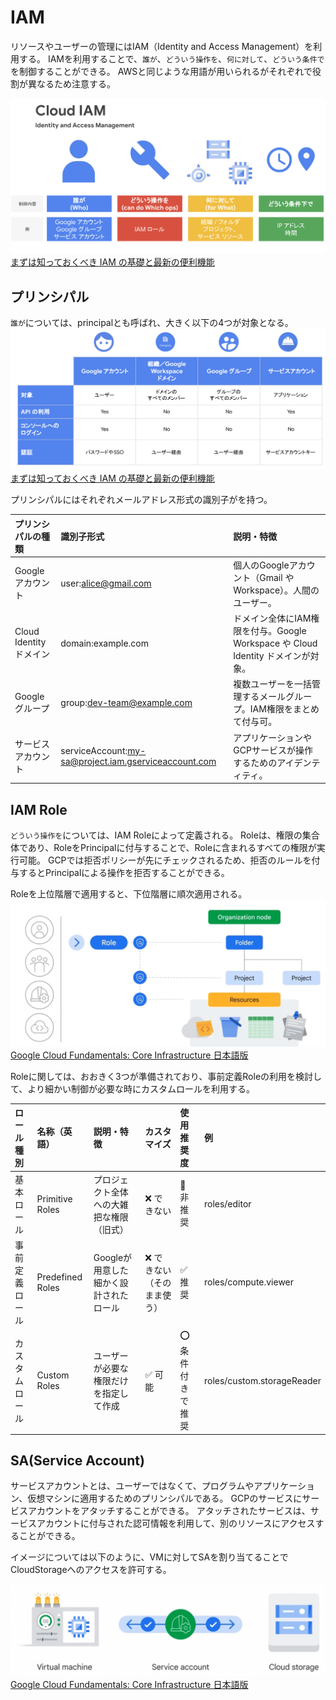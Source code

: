 # IAM
リソースやユーザーの管理にはIAM（Identity and Access Management）を利用する。
IAMを利用することで、`誰が`、`どういう操作を`、`何に対して`、`どういう条件で`を制御することができる。
AWSと同じような用語が用いられるがそれぞれで役割が異なるため注意する。

![](../img/GCP/IAM/IAM.png) 
[まずは知っておくべき IAM の基礎と最新の便利機能](https://services.google.com/fh/files/events/0224-infra-onair-seesion-1.pdf)


## プリンシパル
`誰が`については、principalとも呼ばれ、大きく以下の4つが対象となる。
![](../img/GCP/IAM/IAM_identity.png)
[まずは知っておくべき IAM の基礎と最新の便利機能](https://services.google.com/fh/files/events/0224-infra-onair-seesion-1.pdf)

プリンシパルにはそれぞれメールアドレス形式の識別子がを持つ。

|プリンシパルの種類|識別子形式|説明・特徴|
|:----|:----|:----|
|Google アカウント|user:alice@gmail.com|個人のGoogleアカウント（Gmail や Workspace）。人間のユーザー。|
|Cloud Identity ドメイン|domain:example.com|ドメイン全体にIAM権限を付与。Google Workspace や Cloud Identity ドメインが対象。|
|Google グループ|group:dev-team@example.com|複数ユーザーを一括管理するメールグループ。IAM権限をまとめて付与可。|
|サービス アカウント|serviceAccount:my-sa@project.iam.gserviceaccount.com|アプリケーションやGCPサービスが操作するためのアイデンティティ。|


## IAM Role
`どういう操作を`については、IAM Roleによって定義される。
Roleは、権限の集合体であり、RoleをPrincipalに付与することで、Roleに含まれるすべての権限が実行可能。
GCPでは拒否ポリシーが先にチェックされるため、拒否のルールを付与するとPrincipalによる操作を拒否することができる。

Roleを上位階層で適用すると、下位階層に順次適用される。
![](../img/GCP/IAM/IAM_kaisou.png)
[Google Cloud Fundamentals: Core Infrastructure 日本語版](https://www.coursera.org/learn/gcp-fundamentals-jp/lecture/KUBlM/identity-and-access-management-iam)

Roleに関しては、おおきく3つが準備されており、事前定義Roleの利用を検討して、より細かい制御が必要な時にカスタムロールを利用する。

|ロール種別|名称（英語）|説明・特徴|カスタマイズ|使用推奨度|例|
|:----|:----|:----|:----|:----|:----|
|基本ロール|Primitive Roles|プロジェクト全体への大雑把な権限（旧式）|❌ できない|🔻 非推奨|roles/editor|
|事前定義ロール|Predefined Roles|Googleが用意した細かく設計されたロール|❌ できない（そのまま使う）|✅ 推奨|roles/compute.viewer|
|カスタムロール|Custom Roles|ユーザーが必要な権限だけを指定して作成|✅ 可能|⭕ 条件付きで推奨|roles/custom.storageReader|


## SA(Service Account)
サービスアカウントとは、ユーザーではなくて、プログラムやアプリケーション、仮想マシンに適用するためのプリンシパルである。
GCPのサービスにサービスアカウントをアタッチすることができる。
アタッチされたサービスは、サービスアカウントに付与された認可情報を利用して、別のリソースにアクセスすることができる。

イメージについては以下のように、VMに対してSAを割り当てることでCloudStorageへのアクセスを許可する。

![](../img/GCP/IAM/IAM_SA_EX.png)
[Google Cloud Fundamentals: Core Infrastructure 日本語版](https://www.coursera.org/learn/gcp-fundamentals-jp/lecture/KUBlM/identity-and-access-management-iam)
